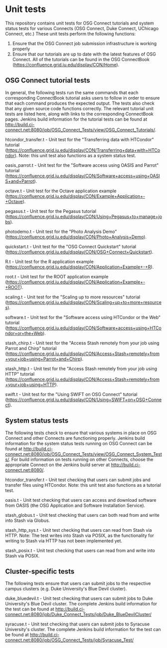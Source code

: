 Unit tests
==========

This repository contains unit tests for OSG Connect tutorials and system status tests for various Connects (OSG Connect, Duke Connect, UChicago Connect, etc.) 
These unit tests perform the following functions:
  1. Ensure that the OSG Connect job submission infrastructure is working properly
  2. Ensure that our tutorials are up to date with the latest features of OSG Connect. All of the tutorials can be found in the OSG ConnectBook (https://confluence.grid.iu.edu/display/CON/Home).

OSG Connect tutorial tests
--------------------------
In general, the following tests run the same commands that each corresponding ConnectBook tutorial asks users to follow in order to ensure that each command produces the expected output. The tests also check that any given source code functions correctly. The relevant tutorial unit tests are listed here, along with links to the corresponding ConnectBook pages. Jenkins build information for the tutorial tests can be found at http://build.ci-connect.net:8080/job/OSG_Connect_Tests/view/OSG_Connect_Tutorials/.

htcondor_transfer.t - Unit test for the "Transferring data with HTCondor" tutorial (https://confluence.grid.iu.edu/display/CON/Transferring+data+with+HTCondor). Note: this unit test also functions as a system status test.

oasis_parrot.t - Unit test for the "Software access using OASIS and Parrot" tutorial (https://confluence.grid.iu.edu/display/CON/Software+access+using+OASIS+and+Parrot).

octave.t - Unit test for the Octave application example (https://confluence.grid.iu.edu/display/CON/Example+Application+-+Octave).

pegasus.t - Unit test for the Pegasus tutorial (https://confluence.grid.iu.edu/display/CON/Using+Pegasus+to+manage+jobs).

photodemo.t - Unit test for the "Photo Analysis Demo" (https://confluence.grid.iu.edu/display/CON/Photo+Analysis+Demo).

quickstart.t - Unit test for the "OSG Connect Quickstart" tutorial (https://confluence.grid.iu.edu/display/CON/OSG+Connect+Quickstart).

R.t - Unit test for the R application example (https://confluence.grid.iu.edu/display/CON/Application+Example+-+R).

root.t - Unit test for the ROOT application example (https://confluence.grid.iu.edu/display/CON/Application+Example+-+ROOT).

scaling.t - Unit test for the "Scaling up to more resources" tutorial (https://confluence.grid.iu.edu/display/CON/Scaling+up+to+more+resources).

software.t - Unit test for the "Software access using HTCondor or the Web" tutorial (https://confluence.grid.iu.edu/display/CON/Software+access+using+HTCondor+or+the+Web).

stash_chirp.t - Unit test for the "Access Stash remotely from your job using Parrot and Chirp" tutorial (https://confluence.grid.iu.edu/display/CON/Access+Stash+remotely+from+your+job+using+Parrot+and+Chirp).

stash_http.t - Unit test for the "Access Stash remotely from your job using HTTP" tutorial (https://confluence.grid.iu.edu/display/CON/Access+Stash+remotely+from+your+job+using+HTTP).

swift.t - Unit test for the "Using SWIFT on OSG Connect" tutorial (https://confluence.grid.iu.edu/display/CON/Using+SWIFT+on+OSG+Connect).

System status tests
-------------------
The following tests check to ensure that various systems in place on OSG Connect and other Connects are functioning properly. Jenkins build information for the system status tests running on OSG Connect can be found at http://build.ci-connect.net:8080/job/OSG_Connect_Tests/view/OSG_Connect_System_Tests/. For build information on tests running on other Connects, choose the appropriate Connect on the Jenkins build server at http://build.ci-connect.net:8080/.

htcondor_transfer.t - Unit test checking that users can submit jobs and transfer files using HTCondor. Note: this unit test also functions as a tutorial test.

oasis.t - Unit test checking that users can access and download software from OASIS (the OSG Application and Software Installation Service).

stash_globus.t - Unit test checking that users can both read from and write into Stash via Globus.

stash_http_sys.t - Unit test checking that users can read from Stash via HTTP. Note: The test writes into Stash via POSIX, as the functionality for writing to Stash via HTTP has not been implemented yet. 

stash_posix.t - Unit test checking that users can read from and write into Stash via POSIX.

Cluster-specific tests
----------------------
The following tests ensure that users can submit jobs to the respective campus clusters (e.g. Duke University's Blue Devil cluster).

duke_bluedevil.t - Unit test checking that users can submit jobs to Duke University's Blue Devil cluster. The complete Jenkins build information for the test can be found at http://build.ci-connect.net:8080/job/Duke_Connect_Tests/job/Duke_BlueDevilCluster/

syracuse.t - Unit test checking that users can submit jobs to Syracuse University's cluster. The complete Jenkins build information for the test can be found at http://build.ci-connect.net:8080/job/OSG_Connect_Tests/job/Syracuse_Test/